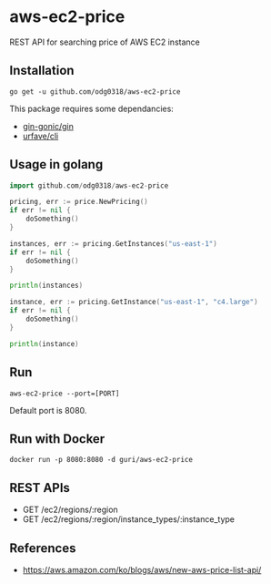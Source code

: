 # aws-ec2-price
REST API for searching price of AWS EC2 instance

Installation 
------------
	go get -u github.com/odg0318/aws-ec2-price

This package requires some dependancies:
* [gin-gonic/gin](https://github.com/gin-gonic/gin)
* [urfave/cli](https://github.com/urfave/cli)

Usage in golang
---------------
```go
import github.com/odg0318/aws-ec2-price

pricing, err := price.NewPricing()
if err != nil {
	doSomething()
}

instances, err := pricing.GetInstances("us-east-1")
if err != nil {
	doSomething()
}

println(instances)

instance, err := pricing.GetInstance("us-east-1", "c4.large")
if err != nil {
	doSomething()
}

println(instance)
```

Run 
---
	aws-ec2-price --port=[PORT]

Default port is 8080.

Run with Docker
---------------
	docker run -p 8080:8080 -d guri/aws-ec2-price

REST APIs
---------
* GET /ec2/regions/:region
* GET /ec2/regions/:region/instance_types/:instance_type

References
----------
* https://aws.amazon.com/ko/blogs/aws/new-aws-price-list-api/
